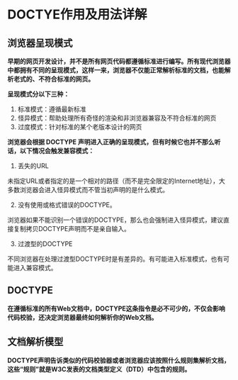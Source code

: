 # DOCTYE作用及用法详解

## 浏览器呈现模式

**早期的网页开发设计，并不是所有网页代码都遵循标准进行编写。所有现代浏览器中都拥有不同的呈现模式，这样一来，浏览器不仅能正常解析标准的文档，也能解析老式的、不符合标准的网页。**

**呈现模式分以下三种：**
1. 标准模式：遵循最新标准
2. 怪异模式：帮助处理所有奇怪的渲染和非浏览器兼容及不符合标准的网页
3. 过度模式：针对标准的某个老版本设计的网页


**浏览器会根据 DOCTYPE 声明进入正确的呈现模式，但有时候它也并不那么听话，以下情况会触发兼容模式：**
1. 丢失的URL

未指定URL或者指定的是一个相对的路径（而不是完全限定的Internet地址），大多数浏览器会进入怪异模式而不管当初声明的是什么模式。

2. 没有使用或格式错误的DOCTYPE。

浏览器如果不能识别一个错误的DOCTYPE，那么也会强制进入怪异模式，建议直接复制拷贝DOCTYPE声明而不是亲自输入。

3. 过渡型的DOCTYPE

不同浏览器在处理过渡型DOCTYPE时是有差异的。有可能进入标准模式，也有可能进入兼容模式。

## DOCTYPE

**在遵循标准的所有Web文档中，DOCTYPE这条指令是必不可少的，不仅会影响代码校验，还决定浏览器最终如何解析你的Web文档。**

## 文档解析模型

**DOCTYPE声明告诉类似的代码校验器或者浏览器应该按照什么规则集解析文档，这些“规则”就是W3C发表的文档类型定义（DTD）中包含的规则。**